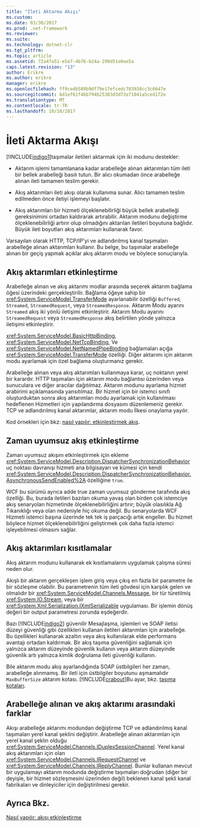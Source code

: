 ```yaml
---
title: "İleti Aktarma Akışı"
ms.custom: 
ms.date: 03/30/2017
ms.prod: .net-framework
ms.reviewer: 
ms.suite: 
ms.technology: dotnet-clr
ms.tgt_pltfrm: 
ms.topic: article
ms.assetid: 72a47a51-e5e7-4b76-b24a-299d51e0ae5a
caps.latest.revision: "13"
author: Erikre
ms.author: erikre
manager: erikre
ms.openlocfilehash: ff9cedb589b9df79e17efcedc783938cc3c6647e
ms.sourcegitcommit: bd1ef61f4bb794b25383d3d72e71041a5ced172e
ms.translationtype: MT
ms.contentlocale: tr-TR
ms.lasthandoff: 10/18/2017
---
```

# <a name="streaming-message-transfer"></a>İleti Aktarma Akışı
[!INCLUDE[indigo1](../../../../includes/indigo1-md.md)]taşımalar iletileri aktarmak için iki modunu destekler:  
  
-   Aktarım işlemi tamamlanana kadar arabelleğe alınan aktarımları tüm ileti bir bellek arabelleği basılı tutun. Bir alıcı okumadan önce arabelleğe alınan ileti tamamen teslim gerekir.  
  
-   Akış aktarımları ileti akışı olarak kullanıma sunar. Alıcı tamamen teslim edilmeden önce iletiyi işlemeyi başlatır.  
  
-   Akış aktarımları bir hizmeti ölçeklenebilirliği büyük bellek arabelleği gereksinimini ortadan kaldırarak artırabilir. Aktarım modunu değiştirme ölçeklenebilirliği artırır olup olmadığını aktarılan iletileri boyutuna bağlıdır. Büyük ileti boyutları akış aktarımları kullanarak favor.  
  
 Varsayılan olarak HTTP, TCP/IP'yi ve adlandırılmış kanal taşımaları arabelleğe alınan aktarımları kullanır. Bu belge, bu taşımalar arabelleğe alınan bir geçiş yapmak açıklar akış aktarım modu ve böylece sonuçlarıyla.  
  
## <a name="enabling-streamed-transfers"></a>Akış aktarımları etkinleştirme  
 Arabelleğe alınan ve akış aktarımı modlar arasında seçerek aktarım bağlama öğesi üzerindeki gerçekleştirilir. Bağlama öğeye sahip bir <xref:System.ServiceModel.TransferMode> ayarlanabilir özelliği `Buffered`, `Streamed`, `StreamedRequest`, veya `StreamedResponse`. Aktarım Modu ayarını `Streamed` akış iki yönlü iletişimi etkinleştirir. Aktarım Modu ayarını `StreamedRequest` veya `StreamedResponse` akış belirtilen yönde yalnızca iletişimi etkinleştirir.  
  
 <xref:System.ServiceModel.BasicHttpBinding>, <xref:System.ServiceModel.NetTcpBinding>, Ve <xref:System.ServiceModel.NetNamedPipeBinding> bağlamaları açığa <xref:System.ServiceModel.TransferMode> özelliği. Diğer aktarımı için aktarım modu ayarlamak için özel bağlama oluşturmanız gerekir.  
  
 Arabelleğe alınan veya akış aktarımları kullanmaya karar, uç noktanın yerel bir karardır. HTTP taşımaları için aktarım modu bağlantısı üzerinden veya sunuculara ve diğer aracılar dağıtılmaz. Aktarım modunu ayarlama hizmet arabirimi açıklamasında yansıtılmaz. Bir hizmet için bir istemci sınıfı oluşturduktan sonra akış aktarımları modu ayarlamak için kullanılması hedeflenen Hizmetleri için yapılandırma dosyasını düzenlemeniz gerekir. TCP ve adlandırılmış kanal aktarımlar, aktarım modu İlkesi onaylama yayılır.  
  
 Kod örnekleri için bkz: [nasıl yapılır: etkinleştirmek akış](../../../../docs/framework/wcf/feature-details/how-to-enable-streaming.md).  
  
## <a name="enabling-asynchronous-streaming"></a>Zaman uyumsuz akış etkinleştirme  
 Zaman uyumsuz akışını etkinleştirmek için ekleme <xref:System.ServiceModel.Description.DispatcherSynchronizationBehavior> uç noktası davranışı hizmeti ana bilgisayarı ve kümesi için kendi <xref:System.ServiceModel.Description.DispatcherSynchronizationBehavior.AsynchronousSendEnabled%2A> özelliğine `true`.  
  
 WCF bu sürümü ayrıca adde true zaman uyumsuz gönderme tarafında akış özelliği. Bu, burada iletileri bazıları okuma yavaş olan birden çok istemciye akış senaryoları hizmetinde ölçeklenebilirliğini artırır; büyük olasılıkla Ağ Tıkanıklığı veya olan nedeniyle hiç okuma değil. Bu senaryolarda WCF Hizmeti istemci başına üzerinde tek tek iş parçacığı artık engeller. Bu hizmet böylece hizmet ölçeklenebilirliğini geliştirmek çok daha fazla istemci işleyebilmesi olmasını sağlar.  
  
## <a name="restrictions-on-streamed-transfers"></a>Akış aktarımları kısıtlamalar  
 Akış aktarım modunu kullanarak ek kısıtlamalarını uygulamak çalışma süresi neden olur.  
  
 Akışlı bir aktarım gerçekleşen işlem giriş veya çıkış en fazla bir parametre ile bir sözleşme olabilir. Bu parametrenin tüm ileti gövdesi için karşılık gelen ve olmalıdır bir <xref:System.ServiceModel.Channels.Message>, bir tür türetilmiş <xref:System.IO.Stream>, veya bir <xref:System.Xml.Serialization.IXmlSerializable> uygulaması. Bir işlemin dönüş değeri bir output parametresi zorunda eşdeğerdir.  
  
 Bazı [!INCLUDE[indigo2](../../../../includes/indigo2-md.md)] güvenilir Mesajlaşma, işlemleri ve SOAP iletisi düzeyi güvenliği gibi özellikleri kullanan iletileri aktarımları için arabelleğe. Bu özellikleri kullanarak azaltın veya akış kullanılarak elde performans avantajı ortadan kaldırmak. Bir akış taşıma güvenliğini sağlamak için yalnızca aktarım düzeyinde güvenlik kullanın veya aktarım düzeyinde güvenlik artı yalnızca kimlik doğrulama ileti güvenliği kullanın.  
  
 Bile aktarım modu akış ayarlandığında SOAP üstbilgileri her zaman, arabelleğe alınmamış. Bir ileti için üstbilgiler boyutunu aşmamalıdır `MaxBufferSize` aktarım kotası. [!INCLUDE[crabout](../../../../includes/crabout-md.md)]Bu ayar, bkz. [taşıma kotaları](../../../../docs/framework/wcf/feature-details/transport-quotas.md).  
  
## <a name="differences-between-buffered-and-streamed-transfers"></a>Arabelleğe alınan ve akış aktarımı arasındaki farklar  
 Akışı arabelleğe aktarımı modundan değiştirme TCP ve adlandırılmış kanal taşımaları yerel kanal şeklini değiştirir. Arabelleğe alınan aktarımları için yerel kanal şeklin olduğu <xref:System.ServiceModel.Channels.IDuplexSessionChannel>. Yerel kanal akış aktarımları için olan <xref:System.ServiceModel.Channels.IRequestChannel> ve <xref:System.ServiceModel.Channels.IReplyChannel>. Bunlar kullanan mevcut bir uygulamayı aktarım modunda değiştirme taşımaları doğrudan (diğer bir deyişle, bir hizmet sözleşmesini üzerinden değil) beklenen kanal şekli kanal fabrikaları ve dinleyiciler için değiştirilmesi gerekir.  
  
## <a name="see-also"></a>Ayrıca Bkz.  
 [Nasıl yapılır: akışı etkinleştirme](../../../../docs/framework/wcf/feature-details/how-to-enable-streaming.md)
